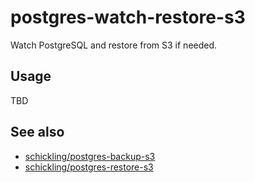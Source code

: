 # postgres-watch-restore-s3

Watch PostgreSQL and restore from S3 if needed.

## Usage

TBD

## See also

* [schickling/postgres-backup-s3](https://github.com/schickling/dockerfiles/tree/master/postgres-backup-s3)
* [schickling/postgres-restore-s3](https://github.com/schickling/dockerfiles/tree/master/postgres-restore-s3)

